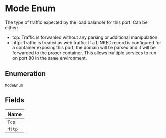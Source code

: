 
# Mode Enum

The type of traffic expected by the load balancer for this port. Can be either:

- tcp: Traffic is forwarded without any parsing or additional manipulation.
- http: Traffic is treated as web traffic. If a LINKED record is configured for a container exposing this port, the domain will be parsed and it will be forwarded to the proper container. This allows multiple services to run on port 80 in the same environment.

## Enumeration

`ModeEnum`

## Fields

| Name |
|  --- |
| `Tcp` |
| `Http` |

